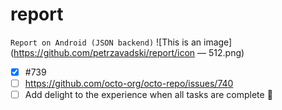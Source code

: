 # report
`Report on Android (JSON backend)`
![This is an image](https://github.com/petrzavadski/report/icon — 512.png)

- [x] #739
- [ ] https://github.com/octo-org/octo-repo/issues/740
- [ ] Add delight to the experience when all tasks are complete :tada:
